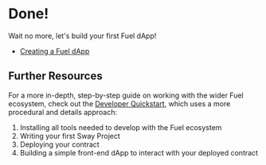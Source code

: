 # Done!

Wait no more, let's build your first Fuel dApp!

- [Creating a Fuel dApp](../creating-a-fuel-dapp/)

## Further Resources

For a more in-depth, step-by-step guide on working with the wider Fuel ecosystem, check out the [Developer Quickstart](https://docs.fuel.network/guides/quickstart/), which uses a more procedural and details approach:

1. Installing all tools needed to develop with the Fuel ecosystem
1. Writing your first Sway Project
1. Deploying your contract
1. Building a simple front-end dApp to interact with your deployed contract

